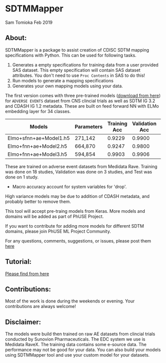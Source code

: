 # SDTMMapper
Sam Tomioka
Feb 2019

## About:

SDTMMapper is a package to assist creation of CDISC SDTM mapping specifications with Python. This can be used for following tasks.

1. Generates a empty specifications for training data from a user provided SAS dataset. This empty specification will contain SAS dataset attributes.  You don't need to use `Proc Contents` in SAS to do this!
2. Run models to generate a mapping specifications
3. Generates your own mapping models using your data.


The first version comes with three pre-trained models ([download from here](https://github.com/stomioka/sdtm_mapper)) for `ADVERSE EVENTS` dataset from CNS clincial trials as well as SDTM IG 3.2 and CDASH IG 1.2 metadata.
These are built on feed forward NN with ELMo embedding layer for 34 classes.


| Models                 | Parameters | Training Acc | Validation Acc | Test Acc* |
|------------------------|------------|--------------|----------------|----------|
| Elmo+sfnn+ae+Model1.h5 | 271,142    | 0.9229       | 0.9900         | 0.9080   |
| Elmo+fnn+ae+Model2.h5  | 664,870    | 0.9247       | 0.9800         | 0.9195   |
| Elmo+fnn+ae+Model3.h5  | 594,854    | 0.9903       | 0.9906         | 0.9310   |

These are trained on adverse event datasets from Medidata Rave. Training was done on 18 studies, Validation was done on 3 studies, and Test was done on 1 study.
* Macro accuracy account for system variables for 'drop'.

High variance models may be due to addition of CDASH metadata, and probably better to remove them.

This tool will accept pre-traing models from Keras. More models and domains will be added as part of PhUSE Project. 

If you want to contribute for adding more models for different SDTM domains, please join PhUSE ML Project Community.

For any questions, comments, suggestions, or issues, please post them [here](https://github.com/stomioka/sdtm_mapper/issues)


## Tutorial:

[Please find from here](https://github.com/stomioka/sdtm_mapper)


## Contributions:

Most of the work is done during the weekends or evening. Your contributions are always welcome!


## Disclaimer:

The models were build then trained on raw AE datasets from clincial trials conducted by Sunovion Pharmaceuticals. The EDC system we use is Medidata RaveX. The training data contains some e-source data. The performance may not be good for your data.  You can also build your models using SDTMMapper tool and use your custom model for your datasets.

